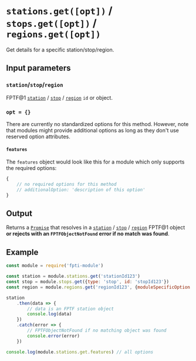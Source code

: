 # `stations.get([opt])` / `stops.get([opt])` / `regions.get([opt])`

Get details for a specific station/stop/region.

## Input parameters

### `station`/`stop`/`region`

FPTF@1 [`station`](https://github.com/public-transport/friendly-public-transport-format/blob/master/spec/readme.md#station) / [`stop`](https://github.com/public-transport/friendly-public-transport-format/blob/master/spec/readme.md#stop) / [`region`](https://github.com/public-transport/friendly-public-transport-format/blob/master/spec/readme.md#region) `id` or object.

### `opt = {}`

There are currently no standardized options for this method. However, note that modules might provide additional options as long as they don't use reserved option attributes.

#### `features`

The `features` object would look like this for a module which only supports the required options:

```js
{
    // no required options for this method
    // additionalOption: 'description of this option'
}
```

## Output

Returns a [`Promise`](https://developer.mozilla.org/en-US/docs/Web/JavaScript/Reference/Global_Objects/promise) that resolves in a [`station`](https://github.com/public-transport/friendly-public-transport-format/blob/master/spec/readme.md#station) / [`stop`](https://github.com/public-transport/friendly-public-transport-format/blob/master/spec/readme.md#stop) / [`region`](https://github.com/public-transport/friendly-public-transport-format/blob/master/spec/readme.md#region) FPTF@1 object **or rejects with an `FPTFObjectNotFound` error if no match was found**.

## Example

```js
const module = require('fpti-module')

const station = module.stations.get('stationId123')
const stop = module.stops.get({type: 'stop', id: 'stopId123'})
const region = module.regions.get('regionId123', {moduleSpecificOption: 'value'})

station
	.then(data => {
		// data is an FPTF station object
		console.log(data)
	})
	.catch(error => {
		// FPTFObjectNotFound if no matching object was found
		console.error(error)
	})

console.log(module.stations.get.features) // all options
```
